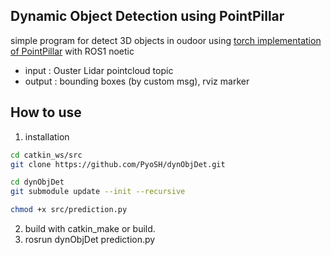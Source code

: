 ## Dynamic Object Detection using PointPillar
simple program for detect 3D objects in oudoor using [torch implementation of PointPillar](https://github.com/zhulf0804/PointPillars) with ROS1 noetic
- input : Ouster Lidar pointcloud topic
- output : bounding boxes (by custom msg), rviz marker

## How to use
1. installation
```bash
cd catkin_ws/src
git clone https://github.com/PyoSH/dynObjDet.git

cd dynObjDet
git submodule update --init --recursive

chmod +x src/prediction.py
```
2. build with catkin_make or build.
3. rosrun dynObjDet prediction.py
